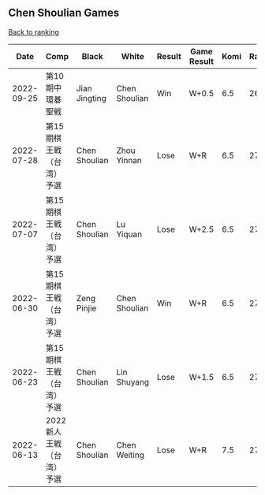 ## Chen Shoulian Games

[Back to ranking](../../index.md)




| **Date** | **Comp** | **Black** | **White** | **Result** | **Game Result** | **Komi** | **Rating** | **Diff** | 
| --- | --- | --- | --- | --- | --- | --- | --- | --- |
| 2022-09-25 | 第10期中環碁聖戦 | Jian Jingting | Chen Shoulian | Win | W+0.5 | 6.5 | 2604 | -129 | 
| 2022-07-28 | 第15期棋王戦（台湾）予選 | Chen Shoulian | Zhou Yinnan | Lose | W+R | 6.5 | 2733 | -42 | 
| 2022-07-07 | 第15期棋王戦（台湾）予選 | Chen Shoulian | Lu Yiquan | Lose | W+2.5 | 6.5 | 2775 | -7 | 
| 2022-06-30 | 第15期棋王戦（台湾）予選 | Zeng Pinjie | Chen Shoulian | Win | W+R | 6.5 | 2782 | -4 | 
| 2022-06-23 | 第15期棋王戦（台湾）予選 | Chen Shoulian | Lin Shuyang | Lose | W+1.5 | 6.5 | 2786 | 23 | 
| 2022-06-13 | 2022新人王戦（台湾）予選 | Chen Shoulian | Chen Weiting | Lose | W+R | 7.5 | 2763 | missing |




